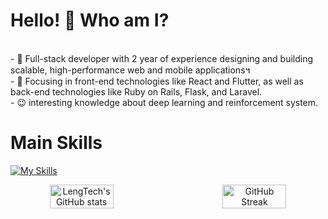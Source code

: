 <!--suppress HtmlDeprecatedAttribute -->
# Hello! 👋 Who am I? ##
<div>
<br/>
- 🔭 Full-stack developer with 2 year of experience designing and building scalable, high-performance web and mobile applications។<br/>
- 🌱 Focusing in front-end technologies like React and Flutter, as well as back-end technologies like Ruby on Rails, Flask, and Laravel.<br/>
- 😉 interesting knowledge about deep learning and reinforcement system.</br>

</div>

# Main Skills #
[![My Skills](https://skillicons.dev/icons?i=dart,python,php,js,ruby,rails,react,flutter,flask,laravel,postgres,aws&perline=3)](https://skillicons.dev)

<p align="center" style="display: flex; justify-content: center; gap: 50px;">
  <img src="https://github-readme-stats.vercel.app/api?username=LengTech11&show_icons=true&theme=tokyonight" alt="LengTech's GitHub stats" width="45%" />
  <img src="https://streak-stats.demolab.com?user=LengTech11&theme=tokyonight&hide_border=true&date_format=M%20j%5B%2C%20Y%5D&card_width=450" alt="GitHub Streak" width="45%" />
</p>
